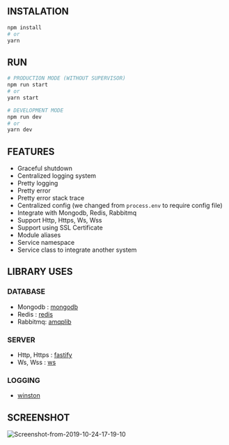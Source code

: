 ## INSTALATION
```bash
npm install
# or
yarn
```

## RUN
```bash
# PRODUCTION MODE (WITHOUT SUPERVISOR)
npm run start
# or
yarn start

# DEVELOPMENT MODE
npm run dev
# or
yarn dev
```

## FEATURES

- Graceful shutdown
- Centralized logging system
- Pretty logging
- Pretty error
- Pretty error stack trace
- Centralized config (we changed from `process.env` to require config file)
- Integrate with Mongodb, Redis, Rabbitmq
- Support Http, Https, Ws, Wss
- Support using SSL Certificate
- Module aliases
- Service namespace
- Service class to integrate another system

## LIBRARY USES

### DATABASE

- Mongodb : [mongodb](https://www.npmjs.com/package/mongodb)
- Redis : [redis](https://www.npmjs.com/package/redis)
- Rabbitmq: [amqplib](https://www.npmjs.com/package/amqplib)

### SERVER

- Http, Https : [fastify](https://www.npmjs.com/package/fastify)
- Ws, Wss : [ws](https://www.npmjs.com/package/ws)

### LOGGING

- [winston](https://www.npmjs.com/package/winston)

## SCREENSHOT

<img src="https://i.ibb.co/tC9MNRT/Screenshot-from-2019-10-24-17-19-10.png" alt="Screenshot-from-2019-10-24-17-19-10" border="0">
